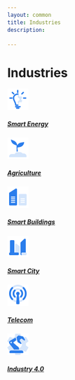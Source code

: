 ```yaml
---
layout: common
title: Industries
description: 

---
```


<h1 class="mainTitle industries">Industries</h1>

<div class="industries-cards">
    <a href="/industries/smart-energy/" class="card">
        <img src="/images/se-s-icon.svg">
        <h5 class="title">Smart Energy</h5>
        <p></p>
    </a>
    <a href="/industries/agriculture/" class="card">
        <img src="/images/agr-s-icon.svg">
        <h5 class="title">Agriculture</h5>
        <p></p>
    </a>
    <a href="/industries/smart-buildings/" class="card">
        <img src="/images/sb-s-icon.svg">
        <h5 class="title">Smart Buildings</h5>
        <p></p>
    </a>
    <a href="/industries/smart-city/" class="card">
        <img src="/images/sc-s-icon.svg">
        <h5 class="title">Smart City</h5>
        <p></p>
    </a>
    <a href="/industries/telecom/" class="card">
        <img src="/images/tel-s-icon.svg">
        <h5 class="title">Telecom</h5>
        <p></p>
    </a>
    <a href="/industries/industry40/" class="card">
        <img src="/images/in-s-icon.svg">
        <h5 class="title">Industry 4.0</h5>
        <p></p>
    </a>
</div>

